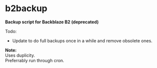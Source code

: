 # b2backup
**Backup script for Backblaze B2 (deprecated)**

Todo:
- Update to do full backups once in a while and remove obsolete ones.


**Note:**  
Uses duplicity.  
Preferrably run through cron.  


